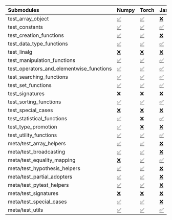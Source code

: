 | Submodules                               | Numpy                                                                                                                           | Torch                                                                                                                           | Jax                                                                                                                             | Tensorflow                                                                                                                      |
|:-----------------------------------------|:--------------------------------------------------------------------------------------------------------------------------------|:--------------------------------------------------------------------------------------------------------------------------------|:--------------------------------------------------------------------------------------------------------------------------------|:--------------------------------------------------------------------------------------------------------------------------------|
| test_array_object                        | <a href="https://github.com/unifyai/ivy/runs/8148936031?check_suite_focus=true" rel="noopener noreferrer" target="_blank">✅</a> | <a href="https://github.com/unifyai/ivy/runs/8148937605?check_suite_focus=true" rel="noopener noreferrer" target="_blank">✅</a> | <a href="https://github.com/unifyai/ivy/runs/8148939081?check_suite_focus=true" rel="noopener noreferrer" target="_blank">❌</a> | <a href="https://github.com/unifyai/ivy/runs/8148940411?check_suite_focus=true" rel="noopener noreferrer" target="_blank">✅</a> |
| test_constants                           | <a href="https://github.com/unifyai/ivy/runs/8148936079?check_suite_focus=true" rel="noopener noreferrer" target="_blank">✅</a> | <a href="https://github.com/unifyai/ivy/runs/8148937705?check_suite_focus=true" rel="noopener noreferrer" target="_blank">✅</a> | <a href="https://github.com/unifyai/ivy/runs/8148939136?check_suite_focus=true" rel="noopener noreferrer" target="_blank">✅</a> | <a href="https://github.com/unifyai/ivy/runs/8148940467?check_suite_focus=true" rel="noopener noreferrer" target="_blank">✅</a> |
| test_creation_functions                  | <a href="https://github.com/unifyai/ivy/runs/8148936136?check_suite_focus=true" rel="noopener noreferrer" target="_blank">✅</a> | <a href="https://github.com/unifyai/ivy/runs/8148937755?check_suite_focus=true" rel="noopener noreferrer" target="_blank">✅</a> | <a href="https://github.com/unifyai/ivy/runs/8148939183?check_suite_focus=true" rel="noopener noreferrer" target="_blank">❌</a> | <a href="https://github.com/unifyai/ivy/runs/8148940543?check_suite_focus=true" rel="noopener noreferrer" target="_blank">✅</a> |
| test_data_type_functions                 | <a href="https://github.com/unifyai/ivy/runs/8148936183?check_suite_focus=true" rel="noopener noreferrer" target="_blank">✅</a> | <a href="https://github.com/unifyai/ivy/runs/8148937806?check_suite_focus=true" rel="noopener noreferrer" target="_blank">✅</a> | <a href="https://github.com/unifyai/ivy/runs/8148939250?check_suite_focus=true" rel="noopener noreferrer" target="_blank">✅</a> | <a href="https://github.com/unifyai/ivy/runs/8148940610?check_suite_focus=true" rel="noopener noreferrer" target="_blank">✅</a> |
| test_linalg                              | <a href="https://github.com/unifyai/ivy/runs/8148936233?check_suite_focus=true" rel="noopener noreferrer" target="_blank">❌</a> | <a href="https://github.com/unifyai/ivy/runs/8148937861?check_suite_focus=true" rel="noopener noreferrer" target="_blank">❌</a> | <a href="https://github.com/unifyai/ivy/runs/8148939298?check_suite_focus=true" rel="noopener noreferrer" target="_blank">❌</a> | <a href="https://github.com/unifyai/ivy/runs/8148940672?check_suite_focus=true" rel="noopener noreferrer" target="_blank">❌</a> |
| test_manipulation_functions              | <a href="https://github.com/unifyai/ivy/runs/8148936307?check_suite_focus=true" rel="noopener noreferrer" target="_blank">✅</a> | <a href="https://github.com/unifyai/ivy/runs/8148937921?check_suite_focus=true" rel="noopener noreferrer" target="_blank">✅</a> | <a href="https://github.com/unifyai/ivy/runs/8148939347?check_suite_focus=true" rel="noopener noreferrer" target="_blank">✅</a> | <a href="https://github.com/unifyai/ivy/runs/8148940741?check_suite_focus=true" rel="noopener noreferrer" target="_blank">✅</a> |
| test_operators_and_elementwise_functions | <a href="https://github.com/unifyai/ivy/runs/8148936360?check_suite_focus=true" rel="noopener noreferrer" target="_blank">✅</a> | <a href="https://github.com/unifyai/ivy/runs/8148937973?check_suite_focus=true" rel="noopener noreferrer" target="_blank">✅</a> | <a href="https://github.com/unifyai/ivy/runs/8148939393?check_suite_focus=true" rel="noopener noreferrer" target="_blank">✅</a> | <a href="https://github.com/unifyai/ivy/runs/8148940811?check_suite_focus=true" rel="noopener noreferrer" target="_blank">✅</a> |
| test_searching_functions                 | <a href="https://github.com/unifyai/ivy/runs/8148936425?check_suite_focus=true" rel="noopener noreferrer" target="_blank">✅</a> | <a href="https://github.com/unifyai/ivy/runs/8148938031?check_suite_focus=true" rel="noopener noreferrer" target="_blank">✅</a> | <a href="https://github.com/unifyai/ivy/runs/8148939443?check_suite_focus=true" rel="noopener noreferrer" target="_blank">✅</a> | <a href="https://github.com/unifyai/ivy/runs/8148940873?check_suite_focus=true" rel="noopener noreferrer" target="_blank">✅</a> |
| test_set_functions                       | <a href="https://github.com/unifyai/ivy/runs/8148936493?check_suite_focus=true" rel="noopener noreferrer" target="_blank">✅</a> | <a href="https://github.com/unifyai/ivy/runs/8148938094?check_suite_focus=true" rel="noopener noreferrer" target="_blank">✅</a> | <a href="https://github.com/unifyai/ivy/runs/8148939487?check_suite_focus=true" rel="noopener noreferrer" target="_blank">✅</a> | <a href="https://github.com/unifyai/ivy/runs/8148940956?check_suite_focus=true" rel="noopener noreferrer" target="_blank">✅</a> |
| test_signatures                          | <a href="https://github.com/unifyai/ivy/runs/8148936559?check_suite_focus=true" rel="noopener noreferrer" target="_blank">❌</a> | <a href="https://github.com/unifyai/ivy/runs/8148938187?check_suite_focus=true" rel="noopener noreferrer" target="_blank">❌</a> | <a href="https://github.com/unifyai/ivy/runs/8148939558?check_suite_focus=true" rel="noopener noreferrer" target="_blank">❌</a> | <a href="https://github.com/unifyai/ivy/runs/8148941037?check_suite_focus=true" rel="noopener noreferrer" target="_blank">❌</a> |
| test_sorting_functions                   | <a href="https://github.com/unifyai/ivy/runs/8148936636?check_suite_focus=true" rel="noopener noreferrer" target="_blank">✅</a> | <a href="https://github.com/unifyai/ivy/runs/8148938238?check_suite_focus=true" rel="noopener noreferrer" target="_blank">✅</a> | <a href="https://github.com/unifyai/ivy/runs/8148939616?check_suite_focus=true" rel="noopener noreferrer" target="_blank">✅</a> | <a href="https://github.com/unifyai/ivy/runs/8148941105?check_suite_focus=true" rel="noopener noreferrer" target="_blank">✅</a> |
| test_special_cases                       | <a href="https://github.com/unifyai/ivy/runs/8148936683?check_suite_focus=true" rel="noopener noreferrer" target="_blank">❌</a> | <a href="https://github.com/unifyai/ivy/runs/8148938306?check_suite_focus=true" rel="noopener noreferrer" target="_blank">❌</a> | <a href="https://github.com/unifyai/ivy/runs/8148939667?check_suite_focus=true" rel="noopener noreferrer" target="_blank">❌</a> | <a href="https://github.com/unifyai/ivy/runs/8148941174?check_suite_focus=true" rel="noopener noreferrer" target="_blank">❌</a> |
| test_statistical_functions               | <a href="https://github.com/unifyai/ivy/runs/8148936723?check_suite_focus=true" rel="noopener noreferrer" target="_blank">✅</a> | <a href="https://github.com/unifyai/ivy/runs/8148938383?check_suite_focus=true" rel="noopener noreferrer" target="_blank">❌</a> | <a href="https://github.com/unifyai/ivy/runs/8148939728?check_suite_focus=true" rel="noopener noreferrer" target="_blank">✅</a> | <a href="https://github.com/unifyai/ivy/runs/8148941239?check_suite_focus=true" rel="noopener noreferrer" target="_blank">❌</a> |
| test_type_promotion                      | <a href="https://github.com/unifyai/ivy/runs/8148936769?check_suite_focus=true" rel="noopener noreferrer" target="_blank">✅</a> | <a href="https://github.com/unifyai/ivy/runs/8148938454?check_suite_focus=true" rel="noopener noreferrer" target="_blank">❌</a> | <a href="https://github.com/unifyai/ivy/runs/8148939767?check_suite_focus=true" rel="noopener noreferrer" target="_blank">❌</a> | <a href="https://github.com/unifyai/ivy/runs/8148941337?check_suite_focus=true" rel="noopener noreferrer" target="_blank">❌</a> |
| test_utility_functions                   | <a href="https://github.com/unifyai/ivy/runs/8148936819?check_suite_focus=true" rel="noopener noreferrer" target="_blank">✅</a> | <a href="https://github.com/unifyai/ivy/runs/8148938512?check_suite_focus=true" rel="noopener noreferrer" target="_blank">✅</a> | <a href="https://github.com/unifyai/ivy/runs/8148939807?check_suite_focus=true" rel="noopener noreferrer" target="_blank">✅</a> | <a href="https://github.com/unifyai/ivy/runs/8148941378?check_suite_focus=true" rel="noopener noreferrer" target="_blank">✅</a> |
| meta/test_array_helpers                  | <a href="https://github.com/unifyai/ivy/runs/8148936856?check_suite_focus=true" rel="noopener noreferrer" target="_blank">✅</a> | <a href="https://github.com/unifyai/ivy/runs/8148938575?check_suite_focus=true" rel="noopener noreferrer" target="_blank">✅</a> | <a href="https://github.com/unifyai/ivy/runs/8148939863?check_suite_focus=true" rel="noopener noreferrer" target="_blank">❌</a> | <a href="https://github.com/unifyai/ivy/runs/8148941433?check_suite_focus=true" rel="noopener noreferrer" target="_blank">✅</a> |
| meta/test_broadcasting                   | <a href="https://github.com/unifyai/ivy/runs/8148936901?check_suite_focus=true" rel="noopener noreferrer" target="_blank">✅</a> | <a href="https://github.com/unifyai/ivy/runs/8148938623?check_suite_focus=true" rel="noopener noreferrer" target="_blank">✅</a> | <a href="https://github.com/unifyai/ivy/runs/8148939906?check_suite_focus=true" rel="noopener noreferrer" target="_blank">❌</a> | <a href="https://github.com/unifyai/ivy/runs/8148941493?check_suite_focus=true" rel="noopener noreferrer" target="_blank">✅</a> |
| meta/test_equality_mapping               | <a href="https://github.com/unifyai/ivy/runs/8148936934?check_suite_focus=true" rel="noopener noreferrer" target="_blank">❌</a> | <a href="https://github.com/unifyai/ivy/runs/8148938718?check_suite_focus=true" rel="noopener noreferrer" target="_blank">✅</a> | <a href="https://github.com/unifyai/ivy/runs/8148939985?check_suite_focus=true" rel="noopener noreferrer" target="_blank">✅</a> | <a href="https://github.com/unifyai/ivy/runs/8148941540?check_suite_focus=true" rel="noopener noreferrer" target="_blank">✅</a> |
| meta/test_hypothesis_helpers             | <a href="https://github.com/unifyai/ivy/runs/8148936995?check_suite_focus=true" rel="noopener noreferrer" target="_blank">✅</a> | <a href="https://github.com/unifyai/ivy/runs/8148938772?check_suite_focus=true" rel="noopener noreferrer" target="_blank">✅</a> | <a href="https://github.com/unifyai/ivy/runs/8148940026?check_suite_focus=true" rel="noopener noreferrer" target="_blank">❌</a> | <a href="https://github.com/unifyai/ivy/runs/8148941588?check_suite_focus=true" rel="noopener noreferrer" target="_blank">✅</a> |
| meta/test_partial_adopters               | <a href="https://github.com/unifyai/ivy/runs/8148937084?check_suite_focus=true" rel="noopener noreferrer" target="_blank">✅</a> | <a href="https://github.com/unifyai/ivy/runs/8148938841?check_suite_focus=true" rel="noopener noreferrer" target="_blank">✅</a> | <a href="https://github.com/unifyai/ivy/runs/8148940089?check_suite_focus=true" rel="noopener noreferrer" target="_blank">❌</a> | <a href="https://github.com/unifyai/ivy/runs/8148941639?check_suite_focus=true" rel="noopener noreferrer" target="_blank">✅</a> |
| meta/test_pytest_helpers                 | <a href="https://github.com/unifyai/ivy/runs/8148937191?check_suite_focus=true" rel="noopener noreferrer" target="_blank">✅</a> | <a href="https://github.com/unifyai/ivy/runs/8148938887?check_suite_focus=true" rel="noopener noreferrer" target="_blank">✅</a> | <a href="https://github.com/unifyai/ivy/runs/8148940144?check_suite_focus=true" rel="noopener noreferrer" target="_blank">❌</a> | <a href="https://github.com/unifyai/ivy/runs/8148941690?check_suite_focus=true" rel="noopener noreferrer" target="_blank">✅</a> |
| meta/test_signatures                     | <a href="https://github.com/unifyai/ivy/runs/8148937295?check_suite_focus=true" rel="noopener noreferrer" target="_blank">❌</a> | <a href="https://github.com/unifyai/ivy/runs/8148938927?check_suite_focus=true" rel="noopener noreferrer" target="_blank">❌</a> | <a href="https://github.com/unifyai/ivy/runs/8148940200?check_suite_focus=true" rel="noopener noreferrer" target="_blank">❌</a> | <a href="https://github.com/unifyai/ivy/runs/8148941733?check_suite_focus=true" rel="noopener noreferrer" target="_blank">❌</a> |
| meta/test_special_cases                  | <a href="https://github.com/unifyai/ivy/runs/8148937417?check_suite_focus=true" rel="noopener noreferrer" target="_blank">✅</a> | <a href="https://github.com/unifyai/ivy/runs/8148938972?check_suite_focus=true" rel="noopener noreferrer" target="_blank">✅</a> | <a href="https://github.com/unifyai/ivy/runs/8148940259?check_suite_focus=true" rel="noopener noreferrer" target="_blank">❌</a> | <a href="https://github.com/unifyai/ivy/runs/8148941779?check_suite_focus=true" rel="noopener noreferrer" target="_blank">✅</a> |
| meta/test_utils                          | <a href="https://github.com/unifyai/ivy/runs/8148937514?check_suite_focus=true" rel="noopener noreferrer" target="_blank">✅</a> | <a href="https://github.com/unifyai/ivy/runs/8148939020?check_suite_focus=true" rel="noopener noreferrer" target="_blank">✅</a> | <a href="https://github.com/unifyai/ivy/runs/8148940336?check_suite_focus=true" rel="noopener noreferrer" target="_blank">✅</a> | <a href="https://github.com/unifyai/ivy/runs/8148941815?check_suite_focus=true" rel="noopener noreferrer" target="_blank">✅</a> |